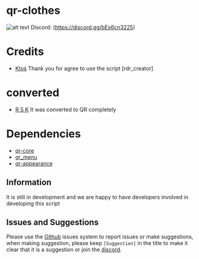 # qr-clothes


![alt text](https://i.imgur.com/XwI6mJH.jpeg)
Discord: (https://discord.gg/bEs6cn3225)

# Credits

* [Ktoś](https://github.com/Ktos93) Thank you for agree to use the script [rdr_creator]

# converted

* [R S K](https://github.com/mn9-29) It was converted to QR completely

# Dependencies

* [qr-core](https://github.com/QRCore-RedM-Re/qr-core)
* [qr_menu](https://github.com/QRCore-RedM-Re/qr_menu)
* [qr-appearance](https://github.com/QRCore-RedM-Re/qr-appearance)

## Information

It is still in development and we are happy to have developers involved in developing this script

## Issues and Suggestions
Please use the [Github](https://github.com/QRCore-RedM-Re) issues system to report issues or make suggestions, when making suggestion, please keep `[Suggestion]` in the title to make it clear that it is a suggestion or join the 
[discord](https://discord.gg/bEs6cn3225).

